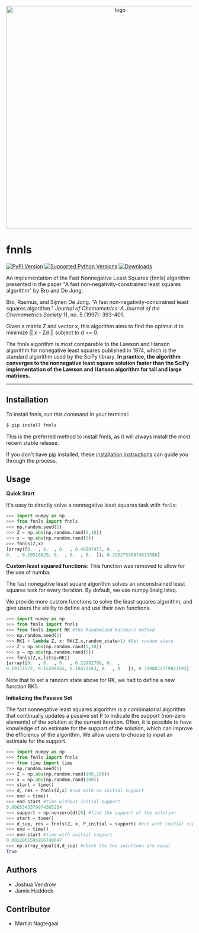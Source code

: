 <p align="center">
<img width="600" src="https://raw.githubusercontent.com/jvendrow/fnnls/master/fnnls_logo.png?raw=true" alt="logo">
</p>

# fnnls

[![PyPI Version](https://img.shields.io/pypi/v/fnnls.svg)](https://pypi.org/project/fnnls/)
[![Supported Python Versions](https://img.shields.io/pypi/pyversions/fnnls.svg)](https://pypi.org/project/fnnls/)
[![Downloads](https://pepy.tech/badge/fnnls)](https://pepy.tech/project/fnnls)

An implementation of the Fast Nonnegative Least Squares (fnnls) algorithm presented in the paper "A fast non‐negativity‐constrained least squares algorithm" by Bro and De Jung:

Bro, Rasmus, and Sijmen De Jong. "A fast non‐negativity‐constrained least squares algorithm." _Journal of Chemometrics: A Journal of the Chemometrics Society_ 11, no. 5 (1997): 393-401.

Given a matrix Z and vector x, this algorithm aims to find the optimal d to minimize || x - Zd || subject to d >= 0.

The fnnls algorithm is most comparable to the Lawson and Hanson algorithm for nonegative least squares published in 1974, which is the standard algorithm used by the SciPy library. **In practice, the algorithm converges to the nonnegative least square solution faster than the SciPy implementation of the Lawson and Hanson algorithm for tall and large matrices.** 

---

## Installation

To install fnnls, run this command in your terminal:

```bash
$ pip install fnnls
```

This is the preferred method to install fnnls, as it will always install the most recent stable release.

If you don't have [pip](https://pip.pypa.io) installed, these [installation instructions](http://docs.python-guide.org/en/latest/starting/installation/) can guide
you through the process.

## Usage

**Quick Start**

It's easy to directly solve a nonnegative least squares task with `fnnls`: 
```python
>>> import numpy as np
>>> from fnnls import fnnls
>>> np.random.seed(1)
>>> Z = np.abs(np.random.rand(5,10)) 
>>> x = np.abs(np.random.rand(5))
>>> fnnls(Z,x)
[array([0.  , 0.  , 0.  , 0.49507457, 0.  ,
0.  , 0.10518829, 0.  , 0.  , 0.  ]), 0.29527550874513586]

```
**Custom least squared functions:**
This function was removed to allow for the use of numba.

The fast nonegative least square algorithm solves an unconstrained least squares task for every iteration. By default, we use numpy.linalg.lstsq. 

We provide more custom functions to solve the least squares algorithm, and give users the ability to define and use their own functions. 
```python
>>> import numpy as np
>>> from fnnls import fnnls
>>> from fnnls import RK #the Randomized Karzmarz method
>>> np.random.seed(1)
>>> RK1 = lambda Z, x: RK(Z,x,random_state=1) #Set random state
>>> Z = np.abs(np.random.rand(5,10)) 
>>> x = np.abs(np.random.rand(5))
>>> fnnls(Z,x,lstsq=RK1)
[array([0.  , 0.  , 0.  , 0.22992788, 0.  ,
0.19111572, 0.15289165, 0.10472243, 0.  , 0.  ]), 0.3198075779021192]
```
Note that to set a random state above for RK, we had to define a new function RK1.

**Initializing the Passive Set**

The fast nonnegative least squares algorithm is a combinatorial algorithm that continually updates a passive set P to indicate the support (non-zero elements) of the solution at the current iteration. Often, it is possible to have knowledge of an estimate for the support of the solution, which can improve the efficiency of the algorithm. We allow users to choose to input an estimate for the support.
```python
>>> import numpy as np
>>> from fnnls import fnnls
>>> from time import time
>>> np.random.seed(1)
>>> Z = np.abs(np.random.rand(100,100))
>>> x = np.abs(np.random.rand(100))
>>> start = time()
>>> d, res = fnnls(Z,x) #run with no initial support
>>> end = time()
>>> end-start #time without initial support
0.0065343379974365234
>>> support = np.nonzero(d)[0] #find the support of the solution
>>> start = time()
>>> d_sup, res = fnnls(Z, x, P_initial = support) #run with initial support
>>> end = time()
>>> end-start #time with initial support
0.0012061595916748047
>>> np.array_equal(d,d_sup) #check the two solutions are equal
True
```

## Authors
* Joshua Vendrow
* Jamie Haddock

## Contributor
* Martijn Nagtegaal
